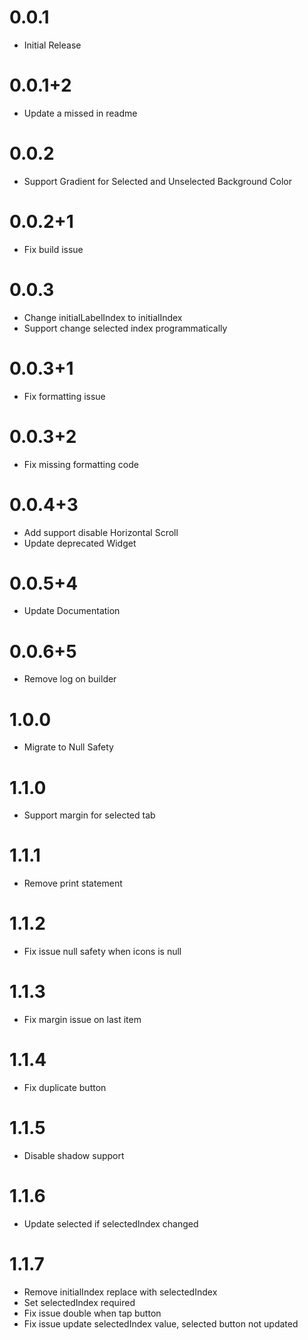 # 0.0.1

* Initial Release

# 0.0.1+2

* Update a missed in readme 

# 0.0.2

* Support Gradient for Selected and Unselected Background Color

# 0.0.2+1

* Fix build issue

# 0.0.3

* Change initialLabelIndex to initialIndex
* Support change selected index programmatically

# 0.0.3+1

* Fix formatting issue

# 0.0.3+2

* Fix missing formatting code

# 0.0.4+3

* Add support disable Horizontal Scroll
* Update deprecated Widget

# 0.0.5+4
* Update Documentation

# 0.0.6+5
* Remove log on builder

# 1.0.0
* Migrate to Null Safety

# 1.1.0
* Support margin for selected tab

# 1.1.1
* Remove print statement

# 1.1.2

* Fix issue null safety when icons is null

# 1.1.3

* Fix margin issue on last item

# 1.1.4

* Fix duplicate button

# 1.1.5

* Disable shadow support

# 1.1.6

* Update selected if selectedIndex changed

# 1.1.7
* Remove initialIndex replace with selectedIndex
* Set selectedIndex required
* Fix issue double when tap button
* Fix issue update selectedIndex value, selected button not updated
